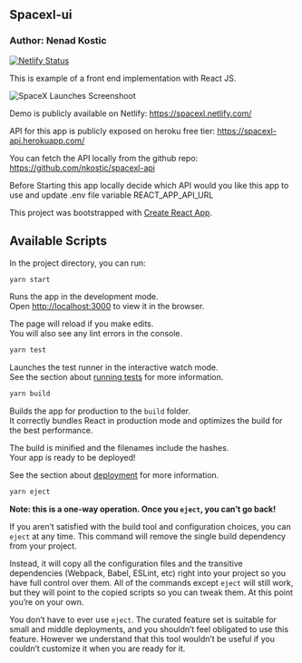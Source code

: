 ## Spacexl-ui
### Author: Nenad Kostic
[![Netlify Status](https://api.netlify.com/api/v1/badges/712e9f53-a7b9-43bd-a642-49fb7394ff40/deploy-status)](https://app.netlify.com/sites/spacexl/deploys)

This is example of a front end implementation with React JS.

![SpaceX Launches Screenshoot](https://spacexl.netlify.app/spacexl_screenshoot.png)

Demo is publicly available on Netlify: https://spacexl.netlify.com/

API for this app is publicly exposed on heroku free tier: https://spacexl-api.herokuapp.com/

You can fetch the API locally from the github repo: https://github.com/nkostic/spacexl-api

Before Starting this app locally decide which API would you like this app to use and update .env file variable REACT_APP_API_URL

This project was bootstrapped with [Create React App](https://github.com/facebook/create-react-app).

## Available Scripts

In the project directory, you can run:

```sh
yarn start
```

Runs the app in the development mode.<br />
Open [http://localhost:3000](http://localhost:3000) to view it in the browser.

The page will reload if you make edits.<br />
You will also see any lint errors in the console.

```sh
yarn test
```

Launches the test runner in the interactive watch mode.<br />
See the section about [running tests](https://facebook.github.io/create-react-app/docs/running-tests) for more information.

```sh
yarn build
```

Builds the app for production to the `build` folder.<br />
It correctly bundles React in production mode and optimizes the build for the best performance.

The build is minified and the filenames include the hashes.<br />
Your app is ready to be deployed!

See the section about [deployment](https://facebook.github.io/create-react-app/docs/deployment) for more information.

```sh
yarn eject
```

**Note: this is a one-way operation. Once you `eject`, you can’t go back!**

If you aren’t satisfied with the build tool and configuration choices, you can `eject` at any time. This command will remove the single build dependency from your project.

Instead, it will copy all the configuration files and the transitive dependencies (Webpack, Babel, ESLint, etc) right into your project so you have full control over them. All of the commands except `eject` will still work, but they will point to the copied scripts so you can tweak them. At this point you’re on your own.

You don’t have to ever use `eject`. The curated feature set is suitable for small and middle deployments, and you shouldn’t feel obligated to use this feature. However we understand that this tool wouldn’t be useful if you couldn’t customize it when you are ready for it.
